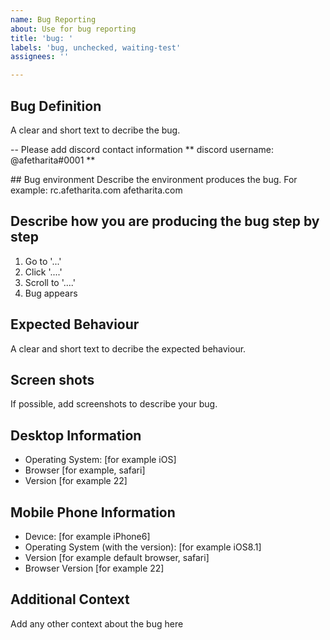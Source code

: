 ```yaml
---
name: Bug Reporting
about: Use for bug reporting
title: 'bug: '
labels: 'bug, unchecked, waiting-test'
assignees: ''

---
```

## Bug Definition
A clear and short text to decribe the bug.

-- Please add discord contact information
** discord username: @afetharita#0001 **


## Bug environment
Describe the environment produces the bug. For example:
rc.afetharita.com
afetharita.com
## Describe how you are producing the bug step by step

1. Go to '...'
2. Click '....' 
3. Scroll to '....' 
4. Bug appears

## Expected Behaviour
A clear and short text to decribe the expected behaviour.

## Screen shots
If possible, add screenshots to describe your bug.

## Desktop Information
- Operating System: [for example iOS]
- Browser [for example, safari]
- Version [for example 22]

## Mobile Phone Information
- Devıce: [for example iPhone6]
- Operating System (with the version): [for example iOS8.1]
- Version [for example default browser, safari]
- Browser Version [for example 22]

## Additional Context
Add any other context about the bug here

